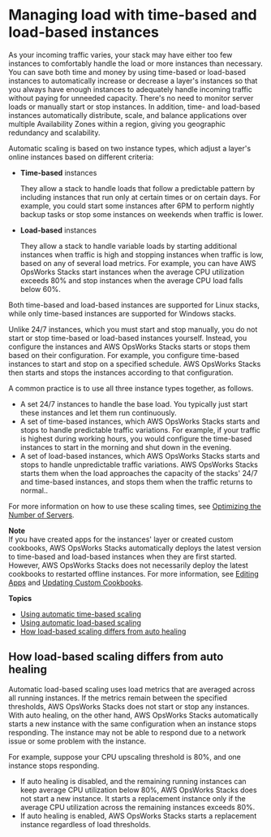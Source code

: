 # Managing load with time\-based and load\-based instances<a name="workinginstances-autoscaling"></a>

As your incoming traffic varies, your stack may have either too few instances to comfortably handle the load or more instances than necessary\. You can save both time and money by using time\-based or load\-based instances to automatically increase or decrease a layer's instances so that you always have enough instances to adequately handle incoming traffic without paying for unneeded capacity\. There's no need to monitor server loads or manually start or stop instances\. In addition, time\- and load\-based instances automatically distribute, scale, and balance applications over multiple Availability Zones within a region, giving you geographic redundancy and scalability\.

Automatic scaling is based on two instance types, which adjust a layer's online instances based on different criteria: 
+ **Time\-based** instances

  They allow a stack to handle loads that follow a predictable pattern by including instances that run only at certain times or on certain days\. For example, you could start some instances after 6PM to perform nightly backup tasks or stop some instances on weekends when traffic is lower\. 
+ **Load\-based** instances

  They allow a stack to handle variable loads by starting additional instances when traffic is high and stopping instances when traffic is low, based on any of several load metrics\. For example, you can have AWS OpsWorks Stacks start instances when the average CPU utilization exceeds 80% and stop instances when the average CPU load falls below 60%\.

Both time\-based and load\-based instances are supported for Linux stacks, while only time\-based instances are supported for Windows stacks\.

Unlike 24/7 instances, which you must start and stop manually, you do not start or stop time\-based or load\-based instances yourself\. Instead, you configure the instances and AWS OpsWorks Stacks starts or stops them based on their configuration\. For example, you configure time\-based instances to start and stop on a specified schedule\. AWS OpsWorks Stacks then starts and stops the instances according to that configuration\.

A common practice is to use all three instance types together, as follows\.
+ A set 24/7 instances to handle the base load\. You typically just start these instances and let them run continuously\.
+ A set of time\-based instances, which AWS OpsWorks Stacks starts and stops to handle predictable traffic variations\. For example, if your traffic is highest during working hours, you would configure the time\-based instances to start in the morning and shut down in the evening\.
+ A set of load\-based instances, which AWS OpsWorks Stacks starts and stops to handle unpredictable traffic variations\. AWS OpsWorks Stacks starts them when the load approaches the capacity of the stacks' 24/7 and time\-based instances, and stops them when the traffic returns to normal\.\.

For more information on how to use these scaling times, see [Optimizing the Number of Servers](best-practices-autoscale.md)\.

**Note**  
If you have created apps for the instances' layer or created custom cookbooks, AWS OpsWorks Stacks automatically deploys the latest version to time\-based and load\-based instances when they are first started\. However, AWS OpsWorks Stacks does not necessarily deploy the latest cookbooks to restarted offline instances\. For more information, see [Editing Apps](workingapps-editing.md) and [Updating Custom Cookbooks](workingcookbook-installingcustom-enable-update.md)\. 

**Topics**
+ [Using automatic time\-based scaling](workinginstances-autoscaling-timebased.md)
+ [Using automatic load\-based scaling](workinginstances-autoscaling-loadbased.md)
+ [How load\-based scaling differs from auto healing](#workinginstances-autoscaling-differs)

## How load\-based scaling differs from auto healing<a name="workinginstances-autoscaling-differs"></a>

Automatic load\-based scaling uses load metrics that are averaged across all running instances\. If the metrics remain between the specified thresholds, AWS OpsWorks Stacks does not start or stop any instances\. With auto healing, on the other hand, AWS OpsWorks Stacks automatically starts a new instance with the same configuration when an instance stops responding\. The instance may not be able to respond due to a network issue or some problem with the instance\.

For example, suppose your CPU upscaling threshold is 80%, and one instance stops responding\.
+ If auto healing is disabled, and the remaining running instances can keep average CPU utilization below 80%, AWS OpsWorks Stacks does not start a new instance\. It starts a replacement instance only if the average CPU utilization across the remaining instances exceeds 80%\.
+ If auto healing is enabled, AWS OpsWorks Stacks starts a replacement instance regardless of load thresholds\.